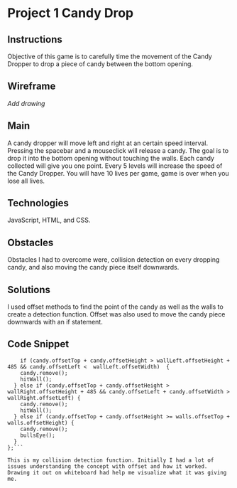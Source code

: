 # Project 1 Candy Drop


## Instructions
Objective of this game is to carefully time the movement of the Candy Dropper to drop a piece of candy between the bottom opening.

## Wireframe
*Add drawing*


## Main
A candy dropper will move left and right at an certain speed interval. Pressing the spacebar and a mouseclick will release a candy. The goal is to drop it into the bottom opening without touching the walls. Each candy collected will give you one point. Every 5 levels will increase the speed of the Candy Dropper. You will have 10 lives per game, game is over when you lose all lives.

## Technologies
JavaScript, HTML, and CSS.

## Obstacles
Obstacles I had to overcome were, collision detection on every dropping candy, and also moving the candy piece itself downwards.

## Solutions
I used offset methods to find the point of the candy as well as the walls to create a detection function. Offset was also used to move the candy piece downwards with an if statement.

## Code Snippet

```const collisionDetection = (candy) => {
    if (candy.offsetTop + candy.offsetHeight > wallLeft.offsetHeight + 485 && candy.offsetLeft <  wallLeft.offsetWidth)  {
    candy.remove();
    hitWall();
  } else if (candy.offsetTop + candy.offsetHeight > wallRight.offsetHeight + 485 && candy.offsetLeft + candy.offsetWidth > wallRight.offsetLeft) {
    candy.remove();
    hitWall();
  } else if (candy.offsetTop + candy.offsetHeight >= walls.offsetTop + walls.offsetHeight) {
    candy.remove();
    bullsEye();
  }
};```

This is my collision detection function. Initially I had a lot of issues understanding the concept with offset and how it worked. Drawing it out on whiteboard had help me visualize what it was giving me.
